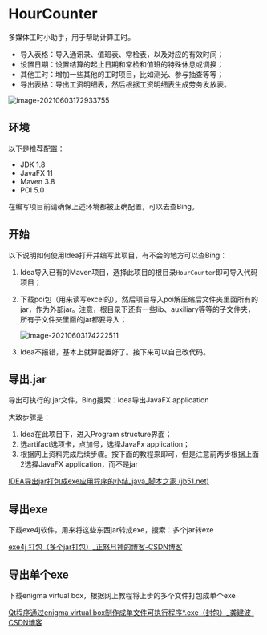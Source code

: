 # HourCounter
 多媒体工时小助手，用于帮助计算工时。

- 导入表格：导入通讯录、值班表、常检表，以及对应的有效时间；
- 设置日期：设置结算的起止日期和常检和值班的特殊休息或调换；
- 其他工时：增加一些其他的工时项目，比如测光、参与抽查等等；
- 导出表格：导出工资明细表，然后根据工资明细表生成劳务发放表。

![image-20210603172933755](C:\Users\18196\AppData\Roaming\Typora\typora-user-images\image-20210603172933755.png)



## 环境

以下是推荐配置：

- JDK 1.8
- JavaFX 11
- Maven 3.8
- POI 5.0

在编写项目前请确保上述环境都被正确配置，可以去查Bing。



## 开始

以下说明如何使用Idea打开并编写此项目，有不会的地方可以查Bing：

1. Idea导入已有的Maven项目，选择此项目的根目录`HourCounter`即可导入代码项目；

2. 下载poi包（用来读写excel的），然后项目导入poi解压缩后文件夹里面所有的jar，作为外部jar。注意，根目录下还有一些lib、auxiliary等等的子文件夹，所有子文件夹里面的jar都要导入；

   ![image-20210603174222511](C:\Users\18196\AppData\Roaming\Typora\typora-user-images\image-20210603174222511.png)

3. Idea不报错，基本上就算配置好了。接下来可以自己改代码。



## 导出.jar

导出可执行的.jar文件，Bing搜索：Idea导出JavaFX application

大致步骤是：

1. Idea在此项目下，进入Program structure界面；
2. 选artifact选项卡，点加号，选择JavaFx application；
3. 根据网上资料完成后续步骤。按下面的教程来即可，但是注意前两步根据上面2选择JavaFX application，而不是jar

[IDEA导出jar打包成exe应用程序的小结_java_脚本之家 (jb51.net)](https://www.jb51.net/article/194317.htm)

## 导出exe

下载exe4j软件，用来将这些东西jar转成exe，搜索：多个jar转exe

[exe4j 打包（多个jar打包）_正怒月神的博客-CSDN博客](https://blog.csdn.net/hanjun0612/article/details/100665263)



## 导出单个exe

下载enigma virtual box，根据网上教程将上步的多个文件打包成单个exe

[Qt程序通过enigma virtual box制作成单文件可执行程序*.exe（封包）_龚建波-CSDN博客](https://blog.csdn.net/gongjianbo1992/article/details/80863247)

